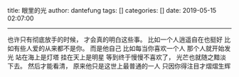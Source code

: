 title: 眼里的光
author: dantefung
tags: []
categories: []
date: 2019-05-15 02:07:00

---
也许只有彻底放手的时候，
才会真的明白这些事。
比如一个人逍遥自在也挺好
比如有些人爱的从来都不是你。
而是他自己
比如每当你喜欢一个人
那个人就开始发光
站在海上是灯塔
挂在天上是明星
等到终于慢慢不喜欢了，
光芒也就随之黯淡下去。
然后才能看清，
原来他只是这世上最普通的一人
只因你得注目才熠熠生辉